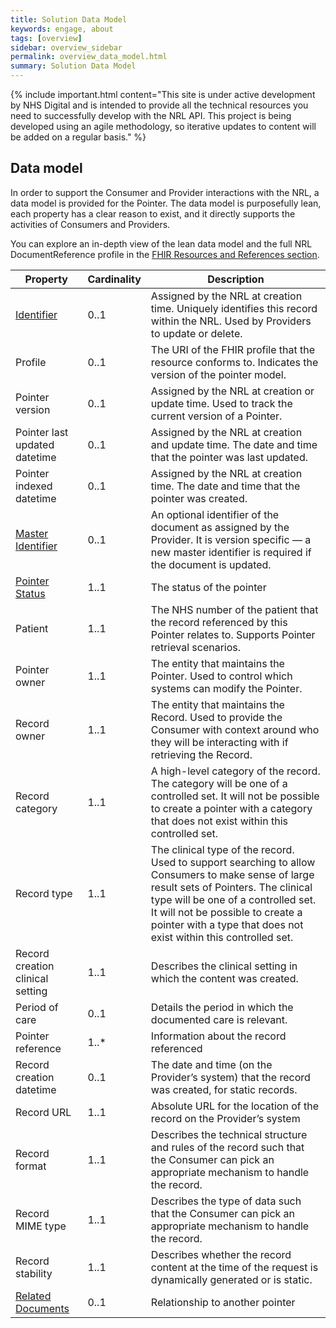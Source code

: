 ```yaml
---
title: Solution Data Model
keywords: engage, about
tags: [overview]
sidebar: overview_sidebar
permalink: overview_data_model.html
summary: Solution Data Model
---
```


{% include important.html content="This site is under active development by NHS Digital and is intended to provide all the technical resources you need to successfully develop with the NRL API. This project is being developed using an agile methodology, so iterative updates to content will be added on a regular basis." %}

## Data model

In order to support the Consumer and Provider interactions with the NRL, a data model is provided for the Pointer. The data model is purposefully lean, each property has a clear reason to exist, and it directly supports the activities of Consumers and Providers.

You can explore an in-depth view of the lean data model and the full NRL DocumentReference profile in the [FHIR Resources and References section](explore_reference.html).

| Property | Cardinality | Description | 
|-----------|----------------|------------|
|[Identifier](pointer_identity.html)|0..1|Assigned by the NRL at creation time. Uniquely identifies this record within the NRL. Used by Providers to update or delete.|
|Profile|0..1|The URI of the FHIR profile that the resource conforms to. Indicates the version of the pointer model.|
|Pointer version |0..1|Assigned by the NRL at creation or update time. Used to track the current version of a Pointer.|
|Pointer last updated datetime|0..1|Assigned by the NRL at creation and update time. The date and time that the pointer was last updated.|
|Pointer indexed datetime|0..1|Assigned by the NRL at creation time. The date and time that the pointer was created.|
|[Master Identifier](pointer_identity.html)|0..1|An optional identifier of the document as assigned by the Provider. It is version specific — a new master identifier is required if the document is updated.|
|[Pointer Status](pointer_lifecycle.html)|1..1|The status of the pointer|
|Patient|1..1|The NHS number of the patient that the record referenced by this Pointer relates to. Supports Pointer retrieval scenarios.|
|Pointer owner|1..1|The entity that maintains the Pointer. Used to control which systems can modify the Pointer.|
|Record owner|1..1|The entity that maintains the Record. Used to provide the Consumer with context around who they will be interacting with if retrieving the Record.|
|Record category|1..1|A high-level category of the record. The category will be one of a controlled set. It will not be possible to create a pointer with a category that does not exist within this controlled set.|
|Record type|1..1|The clinical type of the record. Used to support searching to allow Consumers to make sense of large result sets of Pointers. The clinical type will be one of a controlled set. It will not be possible to create a pointer with a type that does not exist within this controlled set.|
|Record creation clinical setting|1..1|Describes the clinical setting in which the content was created.|
|Period of care|0..1|Details the period in which the documented care is relevant.|
|Pointer reference|1..*|Information about the record referenced|
|Record creation datetime|0..1|The date and time (on the Provider’s system) that the record was created, for static records.|
|Record URL|1..1|Absolute URL for the location of the record on the Provider’s system|
|Record format|1..1|Describes the technical structure and rules of the record such that the Consumer can pick an appropriate mechanism to handle the record.|
|Record MIME type|1..1|Describes the type of data such that the Consumer can pick an appropriate mechanism to handle the record.|
|Record stability|1..1|Describes whether the record content at the time of the request is dynamically generated or is static.|
|[Related Documents](pointer_maintenance.html)|0..1|Relationship to another pointer|
